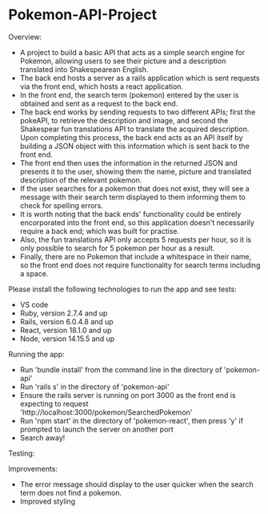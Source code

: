 # Pokemon-API-Project

Overview:
 -  A project to build a basic API that acts as a simple search engine for Pokemon, allowing users to see their picture and a description translated into
    Shakespearean English.
 -  The back end hosts a server as a rails application which is sent requests via the front end, which hosts a react application.
 -  In the front end, the search term (pokemon) entered by the user is obtained and sent as a request to the back end.
 -  The back end works by sending requests to two different APIs; first the pokeAPI, to retrieve the description and image, and second the 
    Shakespear fun translations API to translate the acquired description. Upon completing this process, the back end acts as an API itself by building
    a JSON object with this information which is sent back to the front end.
 -  The front end then uses the information in the returned JSON and presents it to the user, showing them the name, picture and translated description of
    the relevant pokemon.
 -  If the user searches for a pokemon that does not exist, they will see a message with their search term displayed to them informing them to check for spelling errors.
 -  It is worth noting that the back ends' functionality could be entirely encorporated into the front end, so this application doesn't necessarily require a back end; 
    which was built for practise.
 -  Also, the fun translations API only accepts 5 requests per hour, so it is only possible to search for 5 pokemon per hour as a result.
 -  Finally, there are no Pokemon that include a whitespace in their name, so the front end does not require functionality for search terms including a space. 


Please install the following technologies to run the app and see tests:
  -  VS code
  -  Ruby, version 2.7.4 and up
  -  Rails, version 6.0.4.8 and up
  -  React, version 18.1.0 and up
  -  Node, version 14.15.5 and up


Running the app:
  -  Run 'bundle install' from the command line in the directory of 'pokemon-api'
  -  Run 'rails s' in the directory of 'pokemon-api'
  -  Ensure the rails server is running on port 3000 as the front end is expecting to request 'http://localhost:3000/pokemon/SearchedPokemon'
  -  Run 'npm start' in the directory of 'pokemon-react', then press 'y' if prompted to launch the server on another port
  -  Search away!

Testing:


Improvements:
  - The error message should display to the user quicker when the search term does not find a pokemon.
  - Improved styling
